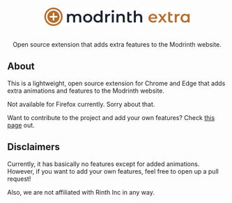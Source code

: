 <br />
<div align="center">
  <a href="https://github.com/intergrav/Modrinth-Extra">
    <img src="branding/light/normal/icontextbig_48h.png" alt="Logo" height="42">
  </a>
  <br />
  <br />
  <p align="center">
    Open source extension that adds extra features to the Modrinth website.
  </p>
</div>

## About

This is a lightweight, open source extension for Chrome and Edge that adds extra animations and features to the Modrinth website.

Not available for Firefox currently. Sorry about that.

Want to contribute to the project and add your own features? Check [this page](https://github.com/intergrav/Modrinth-Extra/wiki/How-to-Contribute) out.

## Disclaimers 

Currently, it has basically no features except for added animations. However, if you want to add your own features, feel free to open up a pull request!

Also, we are not affiliated with Rinth Inc in any way.
